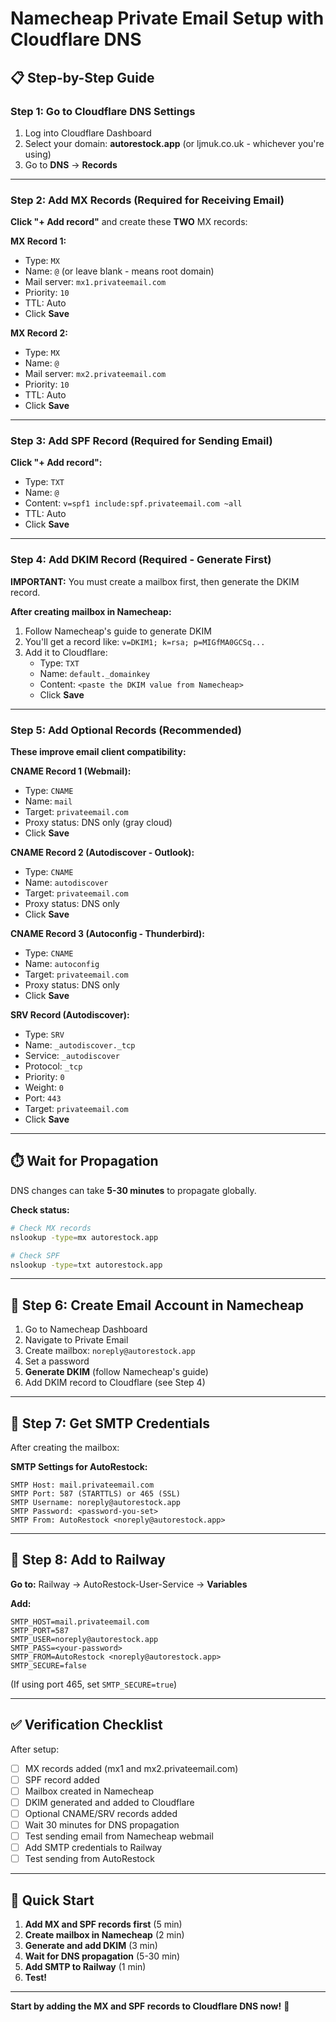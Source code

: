 # Namecheap Private Email Setup with Cloudflare DNS

## 📋 Step-by-Step Guide

### Step 1: Go to Cloudflare DNS Settings

1. Log into Cloudflare Dashboard
2. Select your domain: **autorestock.app** (or ljmuk.co.uk - whichever you're using)
3. Go to **DNS** → **Records**

---

### Step 2: Add MX Records (Required for Receiving Email)

**Click "+ Add record"** and create these **TWO** MX records:

**MX Record 1:**
- Type: `MX`
- Name: `@` (or leave blank - means root domain)
- Mail server: `mx1.privateemail.com`
- Priority: `10`
- TTL: Auto
- Click **Save**

**MX Record 2:**
- Type: `MX`
- Name: `@`
- Mail server: `mx2.privateemail.com`
- Priority: `10`
- TTL: Auto
- Click **Save**

---

### Step 3: Add SPF Record (Required for Sending Email)

**Click "+ Add record":**

- Type: `TXT`
- Name: `@`
- Content: `v=spf1 include:spf.privateemail.com ~all`
- TTL: Auto
- Click **Save**

---

### Step 4: Add DKIM Record (Required - Generate First)

**IMPORTANT:** You must create a mailbox first, then generate the DKIM record.

**After creating mailbox in Namecheap:**
1. Follow Namecheap's guide to generate DKIM
2. You'll get a record like: `v=DKIM1; k=rsa; p=MIGfMA0GCSq...`
3. Add it to Cloudflare:
   - Type: `TXT`
   - Name: `default._domainkey`
   - Content: `<paste the DKIM value from Namecheap>`
   - Click **Save**

---

### Step 5: Add Optional Records (Recommended)

**These improve email client compatibility:**

**CNAME Record 1 (Webmail):**
- Type: `CNAME`
- Name: `mail`
- Target: `privateemail.com`
- Proxy status: DNS only (gray cloud)
- Click **Save**

**CNAME Record 2 (Autodiscover - Outlook):**
- Type: `CNAME`
- Name: `autodiscover`
- Target: `privateemail.com`
- Proxy status: DNS only
- Click **Save**

**CNAME Record 3 (Autoconfig - Thunderbird):**
- Type: `CNAME`
- Name: `autoconfig`
- Target: `privateemail.com`
- Proxy status: DNS only
- Click **Save**

**SRV Record (Autodiscover):**
- Type: `SRV`
- Name: `_autodiscover._tcp`
- Service: `_autodiscover`
- Protocol: `_tcp`
- Priority: `0`
- Weight: `0`
- Port: `443`
- Target: `privateemail.com`
- Click **Save**

---

## ⏱️ Wait for Propagation

DNS changes can take **5-30 minutes** to propagate globally.

**Check status:**
```bash
# Check MX records
nslookup -type=mx autorestock.app

# Check SPF
nslookup -type=txt autorestock.app
```

---

## 📧 Step 6: Create Email Account in Namecheap

1. Go to Namecheap Dashboard
2. Navigate to Private Email
3. Create mailbox: `noreply@autorestock.app`
4. Set a password
5. **Generate DKIM** (follow Namecheap's guide)
6. Add DKIM record to Cloudflare (see Step 4)

---

## 🔧 Step 7: Get SMTP Credentials

After creating the mailbox:

**SMTP Settings for AutoRestock:**
```
SMTP Host: mail.privateemail.com
SMTP Port: 587 (STARTTLS) or 465 (SSL)
SMTP Username: noreply@autorestock.app
SMTP Password: <password-you-set>
SMTP From: AutoRestock <noreply@autorestock.app>
```

---

## 🚀 Step 8: Add to Railway

**Go to:** Railway → AutoRestock-User-Service → **Variables**

**Add:**
```
SMTP_HOST=mail.privateemail.com
SMTP_PORT=587
SMTP_USER=noreply@autorestock.app
SMTP_PASS=<your-password>
SMTP_FROM=AutoRestock <noreply@autorestock.app>
SMTP_SECURE=false
```

(If using port 465, set `SMTP_SECURE=true`)

---

## ✅ Verification Checklist

After setup:
- [ ] MX records added (mx1 and mx2.privateemail.com)
- [ ] SPF record added
- [ ] Mailbox created in Namecheap
- [ ] DKIM generated and added to Cloudflare
- [ ] Optional CNAME/SRV records added
- [ ] Wait 30 minutes for DNS propagation
- [ ] Test sending email from Namecheap webmail
- [ ] Add SMTP credentials to Railway
- [ ] Test sending from AutoRestock

---

## 🎯 Quick Start

1. **Add MX and SPF records first** (5 min)
2. **Create mailbox in Namecheap** (2 min)
3. **Generate and add DKIM** (3 min)
4. **Wait for DNS propagation** (5-30 min)
5. **Add SMTP to Railway** (1 min)
6. **Test!**

---

**Start by adding the MX and SPF records to Cloudflare DNS now!** 📧




